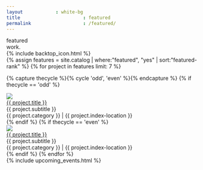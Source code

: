 ```yaml
---
layout            : white-bg
title 						: featured
permalink					: /featured/
---
```



<div class="hero-wrapper">
	<div class="title-container">
		<div class="title" id="home">featured<br/>work.</div>
	</div>
	{% include backtop_icon.html %}
</div>

<div class="outer_wrapper">
{% assign features = site.catalog | where:"featured", "yes" | sort:"featured-rank" %}
{% for project in features limit: 7 %}

{% capture thecycle %}{% cycle 'odd', 'even' %}{% endcapture %}
		{% if thecycle == 'odd' %}
<!-- Template 1 -->
<div class="page_wrapper">
	<div class="sec_wrapper clear">
		<div class="some-image"><img src="{{ project.catalog-cover-image }}" /></div>
		<div class="some-text clear">
			<div class="some-text-inner">
				<div class="some-text-content">
					<div class="font_lz uppercase"><a href="{{ project.url }}" class="link">{{ project.title }}</a></div>
					<div class="font_size_med uppercase">{{ project.subtitle }}</div>
					<div class="font_size_micro brand_color uppercase">{{ project.category }} | {{ project.index-location }}</div>
				</div>
			</div>
		</div>
	</div>
</div>
<!-- # Template 1 -->
{% endif %}
{% if thecycle == 'even' %}
<!-- Template 2 -->
<div class="page_wrapper">
	<div class="sec_wrapper clear">
		<div class="some-image some-image-option"><img src="{{ project.catalog-cover-image }}" /></div>
		<div class="some-text some-text-option clear">
			<div class="some-text-inner">
				<div class="some-text-content">
					<div class="font_lz uppercase"><a href="{{ project.url }}" class="link">{{ project.title }}</a></div>
					<div class="font_size_med uppercase">{{ project.subtitle }}</div>
					<div class="font_size_micro brand_color uppercase">{{ project.category }} | {{ project.index-location }}</div>
				</div>
			</div>
		</div>
	</div>
</div>
<!-- # Template 2 -->
{% endif %}
{% endfor %}

</div>
{% include upcoming_events.html %}